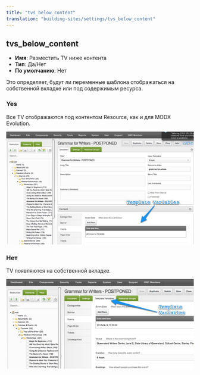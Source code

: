 ```yaml
---
title: "tvs_below_content"
translation: "building-sites/settings/tvs_below_content"
---
```


## tvs_below_content

-   **Имя**: Разместить TV ниже контента
-   **Тип**: Да/Нет
-   **По умолчанию**: Нет

Это определяет, будут ли переменные шаблона отображаться на собственной вкладке или под содержимым ресурса.

### Yes

Все TV отображаются под контентом Resource, как и для MODX Evolution.

![](tvs_below_content.jpg)

### Нет

TV появляются на собственной вкладке.

![](tvs_not_below_content.jpg)
